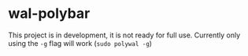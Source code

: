# wal-polybar
This project is in development, it is not ready for full use. Currently only using the `-g` flag will work (`sudo polywal -g`)
